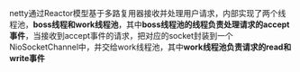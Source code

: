 netty通过Reactor模型基于多路复用器接收并处理用户请求，内部实现了两个线程池，**boss线程和work线程池**，其中**boss线程池的线程负责处理请求的accept事件**，当接收到accept事件的请求，把对应的socket封装到一个NioSocketChannel中，并交给work线程池，其中**work线程池负责请求的read和write事件**